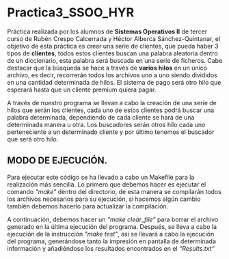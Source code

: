 # Practica3_SSOO_HYR

Práctica realizada por los alumnos de **Sistemas Operativos II** de tercer curso de Rubén Crespo Calcerrada y Héctor Alberca Sánchez-Quintanar, el objetivo de esta práctica es crear una serie de clientes, que pueda haber 3 tipos de **clientes**, todos estos clientes buscan una palabra aleatoria dentro de un diccionario, esta palabra será buscada en una serie de ficheros. Cabe destacar que la búsqueda se hace a través de **varios hilos** en un único archivo, es decir, recorrerán todos los archivos uno a uno siendo divididos en una cantidad determinada de hilos. El sistema de pago será otro hilo que esperará hasta que un cliente premium quiera pagar.

A través de nuestro programa se llevan a cabo la creación de una serie de hilos que serán los clientes, cada uno de estos clientes podrá buscar una palabra determinada, dependiendo de cada cliente se hará de una determinada manera u otra. Los buscadores serán otros hilo cada uno perteneciente a un determinado cliente y por último tenemos el buscador que será otro hilo. 

## MODO DE EJECUCIÓN.

Para ejecutar este código se ha llevado a cabo un Makefile para la realización más sencilla. Lo primero que debemos hacer es ejecutar el comando *"make"* dentro del directorio, de esta manera se compilarán todos los archivos necesarios para su ejecución, si hacemos algún cambio también debemos hacerlo para actualizar la compilación. 

A continuación, debemos hacer un *“make clear_file”* para borrar el archivo generado en la última ejecución del programa. Después, se lleva a cabo la ejecución de la instrucción *"make test"*, así se llevará a cabo la ejecución del programa, generándose tanto la impresión en pantalla de determinada información y añadiéndose los resultados encontrados en el *“Results.txt”*